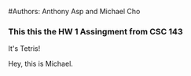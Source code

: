 #Authors: Anthony Asp and Michael Cho
### This this the HW 1 Assingment from CSC 143

It's Tetris!

Hey, this is Michael.
